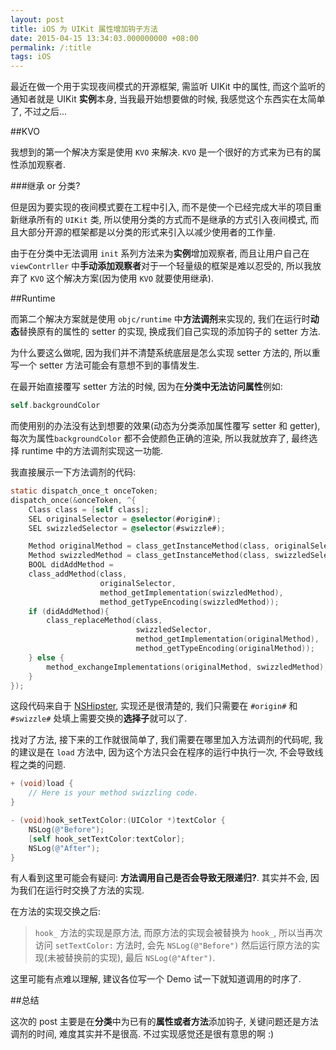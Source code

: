 ```yaml
---
layout: post
title: iOS 为 UIKit 属性增加钩子方法
date: 2015-04-15 13:34:03.000000000 +08:00
permalink: /:title
tags: iOS
---
```

最近在做一个用于实现夜间模式的开源框架, 需监听 UIKit 中的属性, 而这个监听的通知者就是 UIKit **实例**本身, 当我最开始想要做的时候, 我感觉这个东西实在太简单了, 不过之后...

##KVO

我想到的第一个解决方案是使用 `KVO` 来解决. `KVO` 是一个很好的方式来为已有的属性添加观察者.

###继承 or 分类?

但是因为要实现的夜间模式要在工程中引入, 而不是使一个已经完成大半的项目重新继承所有的 `UIKit` 类, 所以使用分类的方式而不是继承的方式引入夜间模式, 而且大部分开源的框架都是以分类的形式来引入以减少使用者的工作量.

由于在分类中无法调用 `init` 系列方法来为**实例**增加观察者, 而且让用户自己在 `viewContrller` 中**手动添加观察者**对于一个轻量级的框架是难以忍受的, 所以我放弃了 `KVO` 这个解决方案(因为使用 `KVO` 就要使用继承).

##Runtime

而第二个解决方案就是使用 `objc/runtime` 中**方法调剂**来实现的, 我们在运行时**动态**替换原有的属性的 setter 的实现, 换成我们自己实现的添加钩子的 setter 方法.

为什么要这么做呢, 因为我们并不清楚系统底层是怎么实现 setter 方法的, 所以重写一个 setter 方法可能会有意想不到的事情发生.

在最开始直接覆写 setter 方法的时候, 因为在**分类中无法访问属性**例如:

~~~objectivec
self.backgroundColor
~~~

而使用别的办法没有达到想要的效果(动态为分类添加属性覆写 setter 和 getter), 每次为属性`backgroundColor` 都不会使颜色正确的渲染, 所以我就放弃了, 最终选择 runtime 中的方法调剂实现这一功能.

我直接展示一下方法调剂的代码:

~~~objectivec
static dispatch_once_t onceToken;              
dispatch_once(&onceToken, ^{                                               
    Class class = [self class];                                           
    SEL originalSelector = @selector(#origin#);
    SEL swizzledSelector = @selector(#swizzle#);

    Method originalMethod = class_getInstanceMethod(class, originalSelector);  
    Method swizzledMethod = class_getInstanceMethod(class, swizzledSelector);  
    BOOL didAddMethod =
    class_addMethod(class,
                    originalSelector,
                    method_getImplementation(swizzledMethod),
                    method_getTypeEncoding(swizzledMethod));                   
    if (didAddMethod){
        class_replaceMethod(class,
                            swizzledSelector,
                            method_getImplementation(originalMethod),
                            method_getTypeEncoding(originalMethod));           
    } else {
        method_exchangeImplementations(originalMethod, swizzledMethod);
    }
});
~~~

这段代码来自于 [NSHipster](http://nshipster.com/method-swizzling/), 实现还是很清楚的, 我们只需要在 `#origin#` 和 `#swizzle#` 处填上需要交换的**选择子**就可以了.

找对了方法, 接下来的工作就很简单了, 我们需要在哪里加入方法调剂的代码呢, 我的建议是在 `load` 方法中, 因为这个方法只会在程序的运行中执行一次, 不会导致线程之类的问题.

~~~objectivec
+ (void)load {
	// Here is your method swizzling code.
}

- (void)hook_setTextColor:(UIColor *)textColor {
	NSLog(@"Before");
	[self hook_setTextColor:textColor];
    NSLog(@"After");
}
~~~

有人看到这里可能会有疑问: **方法调用自己是否会导致无限递归?**. 其实并不会, 因为我们在运行时交换了方法的实现.

在方法的实现交换之后:

> `hook_` 方法的实现是原方法, 而原方法的实现会被替换为 `hook_`, 所以当再次访问 `setTextColor:` 方法时, 会先 `NSLog(@"Before")` 然后运行原方法的实现(未被替换前的实现), 最后 `NSLog(@"After")`.

这里可能有点难以理解, 建议各位写一个 Demo 试一下就知道调用的时序了.

##总结

这次的 post 主要是在**分类**中为已有的**属性或者方法**添加钩子, 关键问题还是方法调剂的时间, 难度其实并不是很高. 不过实现感觉还是很有意思的啊 :)
